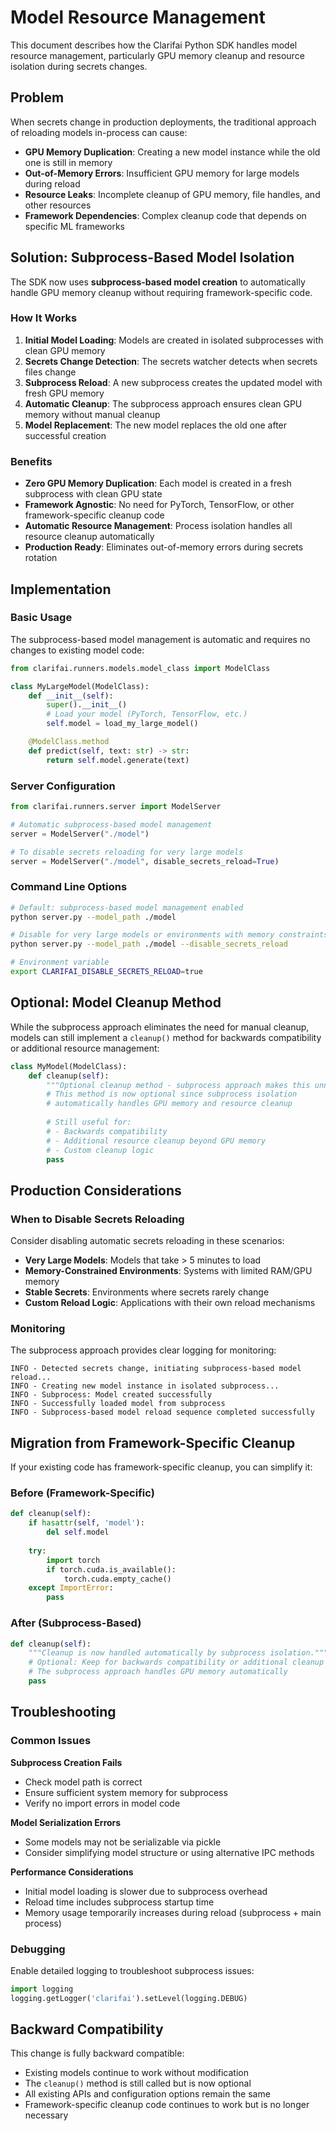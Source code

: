 # Model Resource Management

This document describes how the Clarifai Python SDK handles model resource management, particularly GPU memory cleanup and resource isolation during secrets changes.

## Problem

When secrets change in production deployments, the traditional approach of reloading models in-process can cause:

- **GPU Memory Duplication**: Creating a new model instance while the old one is still in memory
- **Out-of-Memory Errors**: Insufficient GPU memory for large models during reload
- **Resource Leaks**: Incomplete cleanup of GPU memory, file handles, and other resources
- **Framework Dependencies**: Complex cleanup code that depends on specific ML frameworks

## Solution: Subprocess-Based Model Isolation

The SDK now uses **subprocess-based model creation** to automatically handle GPU memory cleanup without requiring framework-specific code.

### How It Works

1. **Initial Model Loading**: Models are created in isolated subprocesses with clean GPU memory
2. **Secrets Change Detection**: The secrets watcher detects when secrets files change
3. **Subprocess Reload**: A new subprocess creates the updated model with fresh GPU memory
4. **Automatic Cleanup**: The subprocess approach ensures clean GPU memory without manual cleanup
5. **Model Replacement**: The new model replaces the old one after successful creation

### Benefits

- **Zero GPU Memory Duplication**: Each model is created in a fresh subprocess with clean GPU state
- **Framework Agnostic**: No need for PyTorch, TensorFlow, or other framework-specific cleanup code
- **Automatic Resource Management**: Process isolation handles all resource cleanup automatically
- **Production Ready**: Eliminates out-of-memory errors during secrets rotation

## Implementation

### Basic Usage

The subprocess-based model management is automatic and requires no changes to existing model code:

```python
from clarifai.runners.models.model_class import ModelClass

class MyLargeModel(ModelClass):
    def __init__(self):
        super().__init__()
        # Load your model (PyTorch, TensorFlow, etc.)
        self.model = load_my_large_model()

    @ModelClass.method
    def predict(self, text: str) -> str:
        return self.model.generate(text)
```

### Server Configuration

```python
from clarifai.runners.server import ModelServer

# Automatic subprocess-based model management
server = ModelServer("./model")

# To disable secrets reloading for very large models
server = ModelServer("./model", disable_secrets_reload=True)
```

### Command Line Options

```bash
# Default: subprocess-based model management enabled
python server.py --model_path ./model

# Disable for very large models or environments with memory constraints
python server.py --model_path ./model --disable_secrets_reload

# Environment variable
export CLARIFAI_DISABLE_SECRETS_RELOAD=true
```

## Optional: Model Cleanup Method

While the subprocess approach eliminates the need for manual cleanup, models can still implement a `cleanup()` method for backwards compatibility or additional resource management:

```python
class MyModel(ModelClass):
    def cleanup(self):
        """Optional cleanup method - subprocess approach makes this unnecessary."""
        # This method is now optional since subprocess isolation
        # automatically handles GPU memory and resource cleanup
        
        # Still useful for:
        # - Backwards compatibility
        # - Additional resource cleanup beyond GPU memory
        # - Custom cleanup logic
        pass
```

## Production Considerations

### When to Disable Secrets Reloading

Consider disabling automatic secrets reloading in these scenarios:

- **Very Large Models**: Models that take > 5 minutes to load
- **Memory-Constrained Environments**: Systems with limited RAM/GPU memory
- **Stable Secrets**: Environments where secrets rarely change
- **Custom Reload Logic**: Applications with their own reload mechanisms

### Monitoring

The subprocess approach provides clear logging for monitoring:

```
INFO - Detected secrets change, initiating subprocess-based model reload...
INFO - Creating new model instance in isolated subprocess...
INFO - Subprocess: Model created successfully
INFO - Successfully loaded model from subprocess
INFO - Subprocess-based model reload sequence completed successfully
```

## Migration from Framework-Specific Cleanup

If your existing code has framework-specific cleanup, you can simplify it:

### Before (Framework-Specific)
```python
def cleanup(self):
    if hasattr(self, 'model'):
        del self.model
    
    try:
        import torch
        if torch.cuda.is_available():
            torch.cuda.empty_cache()
    except ImportError:
        pass
```

### After (Subprocess-Based)
```python
def cleanup(self):
    """Cleanup is now handled automatically by subprocess isolation."""
    # Optional: Keep for backwards compatibility or additional cleanup
    # The subprocess approach handles GPU memory automatically
    pass
```

## Troubleshooting

### Common Issues

**Subprocess Creation Fails**
- Check model path is correct
- Ensure sufficient system memory for subprocess
- Verify no import errors in model code

**Model Serialization Errors**
- Some models may not be serializable via pickle
- Consider simplifying model structure or using alternative IPC methods

**Performance Considerations**
- Initial model loading is slower due to subprocess overhead
- Reload time includes subprocess startup time
- Memory usage temporarily increases during reload (subprocess + main process)

### Debugging

Enable detailed logging to troubleshoot subprocess issues:

```python
import logging
logging.getLogger('clarifai').setLevel(logging.DEBUG)
```

## Backward Compatibility

This change is fully backward compatible:

- Existing models continue to work without modification
- The `cleanup()` method is still called but is now optional
- All existing APIs and configuration options remain the same
- Framework-specific cleanup code continues to work but is no longer necessary